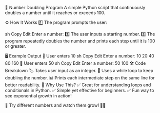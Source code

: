 🔄 Number Doubling Program
A simple Python script that continuously doubles a number until it reaches or exceeds 100.

⚙️ How It Works
1️⃣ The program prompts the user:

sh
Copy
Edit
Enter a number:
2️⃣ The user inputs a starting number.
3️⃣ The program repeatedly doubles the number and prints each step until it is 100 or greater.

🖥️ Example Output
🎯 User enters 10
sh
Copy
Edit
Enter a number: 10
20 40 80 160
🎯 User enters 50
sh
Copy
Edit
Enter a number: 50
100
🛠️ Code Breakdown
🏷️ Takes user input as an integer.
🔁 Uses a while loop to keep doubling the number.
📊 Prints each intermediate step on the same line for better readability.
🎯 Why Use This?
✅ Great for understanding loops and conditionals in Python.
✅ Simple yet effective for beginners.
✅ Fun way to see exponential growth in action!

🚀 Try different numbers and watch them grow! 🔢✨

